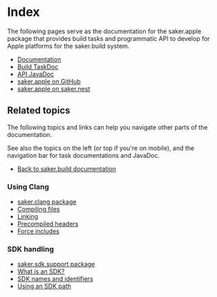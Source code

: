 # Index

The following pages serve as the documentation for the saker.apple package that provides build tasks and programmatic API to develop for Apple platforms for the saker.build system.

<div class="doc-table-of-contents">

* [Documentation](/doc/index.md)
* [Build TaskDoc](/taskdoc/index.html)
* [API JavaDoc](/javadoc/index.html)
* [saker.apple on GitHub](https://github.com/sakerbuild/saker.apple)
* [saker.apple on saker.nest](https://nest.saker.build/package/saker.apple)

</div>

## Related topics

The following topics and links can help you navigate other parts of the documentation. 

See also the topics on the left (or top if you're on mobile), and the navigation bar for task documentations and JavaDoc.

<div class="doc-table-of-contents">

* [Back to saker.build documentation](root:/saker.build/index.html)

</div>

### Using Clang

<div class="doc-table-of-contents">

* [saker.clang package](root:/saker.clang/doc/index.html)
* [Compiling files](root:/saker.clang/doc/compile/compiling.html)
* [Linking](root:/saker.clang/doc/compile/linking.html)
* [Precompiled headers](root:/saker.clang/doc/compile/precompiledheaders.html)
* [Force includes](root:/saker.clang/doc/compile/forceinclude.html)

</div>

### SDK handling

<div class="doc-table-of-contents">

* [saker.sdk.support package](root:/saker.sdk.support/doc/index.html)
* [What is an SDK?](root:/saker.sdk.support/doc/sdks/index.html)
* [SDK names and identifiers](root:/saker.sdk.support/doc/sdks/sdknames.html)
* [Using an SDK path](root:/saker.sdk.support/doc/examples/sdkpaths.html)

</div>
